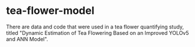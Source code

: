 # tea-flower-model
There are data and code that were used in a tea flower quantifying study, titled "Dynamic Estimation of Tea Flowering Based on an Improved YOLOv5 and ANN Model".
